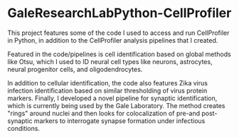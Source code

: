 # GaleResearchLabPython-CellProfiler
This project features some of the code I used to access and run CellProfiler in Python, in addition to the CellProfiler analysis pipelines that I created.

Featured in the code/pipelines is cell identification based on global methods like Otsu, which I used to ID neural cell types like neurons, astrocytes, neural progenitor cells, and oligodendrocytes. 

In addition to cellular identification, the code also features Zika virus infection identification based on similar thresholding of virus protein markers. 
Finally, I developed a novel pipeline for synaptic identification, which is currently being used by the Gale Laboratory. The method creates "rings" around nuclei and then looks for colocalization of pre-and post-synaptic markers to interrogate synapse formation under infectious conditions.

